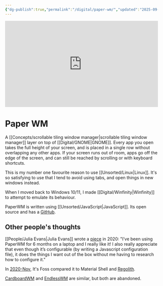 ```yaml
---
{"dg-publish":true,"permalink":"/digital/paper-wm/","updated":"2025-09-25T09:54:43.315-07:00"}
---
```


<iframe
  src="https://player.cloudinary.com/embed/?cloud_name=didjqvf50&public_id=PaperWM_j8jumi&profile=cld-default"
  width="640"
  height="360" 
  style="height: auto; width: 100%; aspect-ratio: 640 / 360;"
  allow="autoplay; fullscreen; encrypted-media; picture-in-picture"
  allowfullscreen
  frameborder="0"
></iframe>

# Paper WM

A [[Concepts/scrollable tiling window manager\|scrollable tiling window manager]] layer on top of [[Digital/GNOME\|GNOME]]. Every app you open takes the full height of your screen, and is placed in a single row without overlapping any other apps. If your screen runs out of room, apps go off the edge of the screen, and can still be reached by scrolling or with keyboard shortcuts.

This is my number one favourite reason to use [[Unsorted/Linux\|Linux]]. It's so satisfying to use that I tend to avoid using tabs, and open things in new windows instead.

When I moved back to Windows 10/11, I made [[Digital/Winfinity\|Winfinity]] to attempt to emulate its behaviour.

PaperWM is written using [[Unsorted/JavaScript\|JavaScript]]. Its open source and has a [GitHub](https://github.com/paperwm/PaperWM).

## Other people's thoughts

[[People/Julia Evans\|Julia Evans]] wrote a [piece](https://jvns.ca/blog/2020/01/05/paperwm/) in 2020: "I’ve been using PaperWM for 6 months on a laptop and I really like it! I also really appreciate that even though it’s configurable (by writing a Javascript configuration file), it does the things I want out of the box without me having to research how to configure it."

In [2020-Nov](https://itsfoss.com/paperwm/),  It's Foss compared it to Material Shell and [Regolith](https://regolith-linux.org/).

[CardboardWM](https://www.ctrl.blog/entry/cardboardwm.html) and [EndlessWM](https://github.com/peterfajdiga/EndlessWM) are similar, but both are abandoned.
